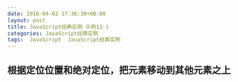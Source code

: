 ```yaml
---
date: 2016-04-02 17:36:30+00:00
layout: post
title: JavaScript经典实例 示例13-1
categories: JavaScript经典实例
tags:  JavaScript  JavaScript经典实例
---
```


根据定位位置和绝对定位，把元素移动到其他元素之上
----------------

<html>
    <head>
        <title>Locating Elements</title>
        <meta charset="utf-8" />
        <style type="text/css">
            div#a
            {
                width: 500px;
            }
            
            div
            {
                border: 1px solid #000;
                padding: 10px;
            }
            
            #cursor
            {
                position: absolute;
                background-color: #ff0;
                width: 20px;
                height: 20px;
                left: 500px;
                top: 300px
            }
            
        </style>
        <script type="text/javascript">
            function positionObject(obj) {
                var rect = obj.getBoundingClientRect();
                
                return [rect.left, rect.top];
            }
            
            window.onload = function() {
                var tst = document.documentElement.getBoundingClientRect(),
                    cont = 'A',
                    cursor = document.getElementById('cursor');
                
                alert(tst.top);
                while (cont) {
                    cont = prompt('Where do you want to move the cursor block?', 'A');
                    if (cont) {
                        cont = cont.toLowerCase();
                        if (cont === 'a' || cont === 'b' || cont === 'c') {
                            var elem = document.getElementById(cont),
                                pos = positionObject(elem);
                            
                            cursor.setAttribute('style', 'top: ' + pos[1] + 'px; left: ' + pos[0] + 'px');
                        }
                        
                    }
                    
                }
                
            }
            
        </script>
    </head>
    <body>
        <div id="a">
            <p>A</p>
            <div id="b">
                <p>B</p>
                <div id="c">
                    <p>C</p>
                </div>
            </div>
        </div>
        <div id="cursor"></div>
    </body>
</html>

源码如下：

``` javascript
<!DOCTYPE html>
<html>
    <head>
        <title>Locating Elements</title>
        <meta charset="utf-8" />
        <style type="text/css">
            div#a
            {
                width: 500px;
            }
            
            div
            {
                border: 1px solid #000;
                padding: 10px;
            }
            
            #cursor
            {
                position: absolute;
                background-color: #ff0;
                width: 20px;
                height: 20px;
                left: 500px;
                top: 300px
            }
            
        </style>
        <script type="text/javascript">
            function positionObject(obj) {
                var rect = obj.getBoundingClientRect();
                
                return [rect.left, rect.top];
            }
            
            window.onload = function() {
                var tst = document.documentElement.getBoundingClientRect(),
                    cont = 'A',
                    cursor = document.getElementById('cursor');
                
                alert(tst.top);
                while (cont) {
                    cont = prompt('Where do you want to move the cursor block?', 'A');
                    if (cont) {
                        cont = cont.toLowerCase();
                        if (cont === 'a' || cont === 'b' || cont === 'c') {
                            var elem = document.getElementById(cont),
                                pos = positionObject(elem);
                            
                            cursor.setAttribute('style', 'top: ' + pos[1] + 'px; left: ' + pos[0] + 'px');
                        }
                        
                    }
                    
                }
                
            }
            
        </script>
    </head>
    <body>
        <div id="a">
            <p>A</p>
            <div id="b">
                <p>B</p>
                <div id="c">
                    <p>C</p>
                </div>
            </div>
        </div>
        <div id="cursor"></div>
    </body>
</html>
``` 
